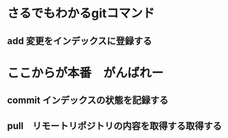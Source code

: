 # さるでもわかるgitコマンド
## add 変更をインデックスに登録する
# ここからが本番　がんばれー
## commit インデックスの状態を記録する
## pull　リモートリポジトリの内容を取得する取得する

